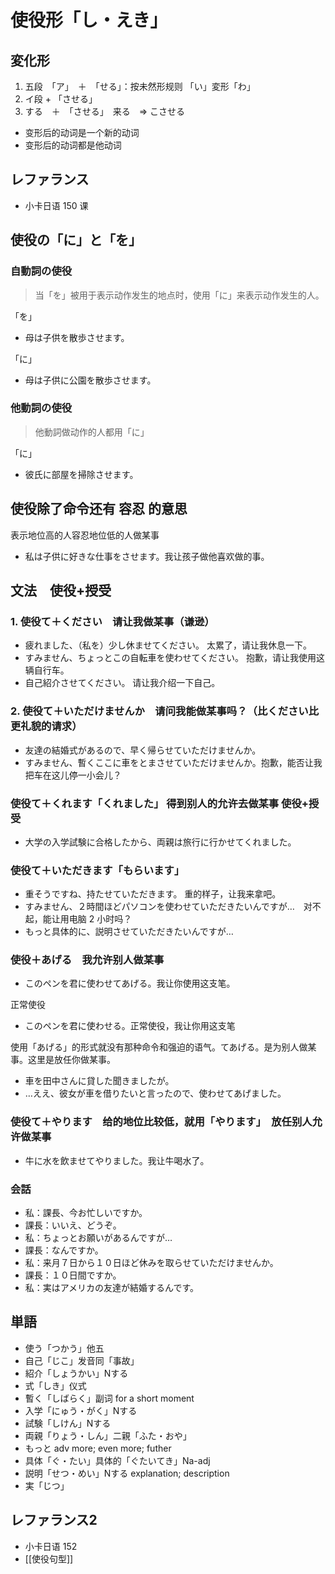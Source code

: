 # 使役形「し・えき」

## 変化形

1. 五段　「ア」　＋　「せる」：按未然形规则 「い」変形「わ」
2. イ段 + 「させる」
3. する　＋　「させる」　来る　=> こさせる

- 变形后的动词是一个新的动词
- 变形后的动词都是他动词

## レファランス

- 小卡日语 150 课

## 使役の「に」と「を」

### 自動詞の使役

> 当「を」被用于表示动作发生的地点时，使用「に」来表示动作发生的人。

「を」

- 母は子供を散歩させます。

「に」

- 母は子供に公園を散歩させます。

### 他動詞の使役

> 他動詞做动作的人都用「に」

「に」

- 彼氏に部屋を掃除させます。

## 使役除了命令还有 **容忍** 的意思

表示地位高的人容忍地位低的人做某事

- 私は子供に好きな仕事をさせます。我让孩子做他喜欢做的事。

## 文法　使役+授受

### 1. 使役て＋ください　请让我做某事（谦逊）

- 疲れました、（私を）少し休ませてください。 太累了，请让我休息一下。
- すみません、ちょっとこの自転車を使わせてください。 抱歉，请让我使用这辆自行车。
- 自己紹介させてください。 请让我介绍一下自己。

### 2. 使役て＋いただけませんか　请问我能做某事吗？（比ください比更礼貌的请求）

- 友達の結婚式があるので、早く帰らせていただけませんか。
- すみません、暫くここに車をとまさせていただけませんか。抱歉，能否让我把车在这儿停一小会儿？

### 使役て＋くれます「くれました」 得到**别人的允许去做某事** 使役+授受

- 大学の入学試験に合格したから、両親は旅行に行かせてくれました。

### 使役て＋いただきます「もらいます」

- 重そうですね、持たせていただきます。 重的样子，让我来拿吧。
- すみません、２時間ほどパソコンを使わせていただきたいんですが…　对不起，能让用电脑 2 小时吗？
- もっと具体的に、説明させていただきたいんですが…

### 使役＋あげる　我允许别人做某事

- このペンを君に使わせてあげる。我让你使用这支笔。

正常使役

- このペンを君に使わせる。正常使役，我让你用这支笔

使用「あげる」的形式就没有那种命令和强迫的语气。てあげる。是为别人做某事。这里是放任你做某事。

- 車を田中さんに貸した聞きましたが。
- …ええ、彼女が車を借りたいと言ったので、使わせてあげました。

### 使役て＋やります　给的地位比较低，就用「やります」　放任别人允许做某事

- 牛に水を飲ませてやりました。我让牛喝水了。

### 会話

- 私：課長、今お忙しいですか。
- 課長：いいえ、どうぞ。
- 私：ちょっとお願いがあるんですが…
- 課長：なんですか。
- 私：来月７日から１０日ほど休みを取らせていただけませんか。
- 課長：１０日間ですか。
- 私：実はアメリカの友達が結婚するんです。

## 単語

- 使う「つかう」他五
- 自己「じこ」发音同「事故」
- 紹介「しょうかい」Nする
- 式「しき」仪式
- 暫く「しばらく」副词 for a short moment
- 入学「にゅう・がく」Nする
- 試験「しけん」Nする
- 両親「りょう・しん」二親「ふた・おや」
- もっと adv more; even more; futher
- 具体「ぐ・たい」具体的「ぐたいてき」Na-adj
- 説明「せつ・めい」Nする explanation; description
- 実「じつ」

## レファランス2

- 小卡日语 152
- [[使役句型]]
